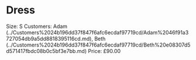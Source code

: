 # Dress

Size: S
Customers: Adam (../Customers%2024b196dd37f847f6afc6ecdaf97719cd/Adam%2046f91a3727054db9a5dd8818395116cd.md), Beth (../Customers%2024b196dd37f847f6afc6ecdaf97719cd/Beth%20e08307d5d571417fbdc08b0c5bf3e7bb.md)
Price: £90.00